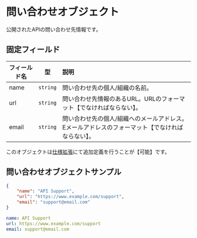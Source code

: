 # 問い合わせオブジェクト

公開されたAPIの問い合わせ先情報です。

## 固定フィールド

| フィールド名 | 型 | 説明 |
|---|---|:--|
| name | ``string`` | 問い合わせ先の個人/組織の名前。 |
| url | ``string`` | 問い合わせ先情報のあるURL。URLのフォーマット【でなければならない】。 |
| email | ``string`` | 問い合わせ先の個人/組織へのメールアドレス。Eメールアドレスのフォーマット【でなければならない】。 |

このオブジェクトは[仕様拡張](../SpecificationExtensions.html)にて追加定義を行うことが【可能】です。

## 問い合わせオブジェクトサンプル

``` json
{
    "name": "API Support",
    "url": "https://www.example.com/support",
    "email": "support@email.com"
}
```

``` yaml
name: API Support
url: https://www.example.com/support
email: support@email.com
```

